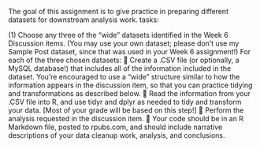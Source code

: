 The goal of this assignment is to give practice in preparing different datasets for downstream
analysis work.
tasks:

(1) Choose any three of the “wide” datasets identified in the Week 6 Discussion items. (You may
use your own dataset; please don’t use my Sample Post dataset, since that was used in your
Week 6 assignment!) For each of the three chosen datasets:
 Create a .CSV file (or optionally, a MySQL database!) that includes all of the information
included in the dataset. You’re encouraged to use a “wide” structure similar to how the
information appears in the discussion item, so that you can practice tidying and
transformations as described below.
 Read the information from your .CSV file into R, and use tidyr and dplyr as needed to
tidy and transform your data. [Most of your grade will be based on this step!]
 Perform the analysis requested in the discussion item.
 Your code should be in an R Markdown file, posted to rpubs.com, and should include
narrative descriptions of your data cleanup work, analysis, and conclusions.


